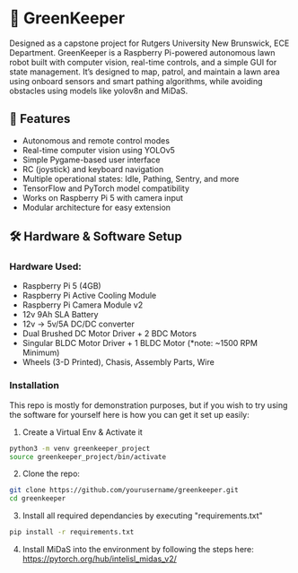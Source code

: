 # 🌿 GreenKeeper

Designed as a capstone project for Rutgers University New Brunswick, ECE Department. GreenKeeper is a Raspberry Pi-powered autonomous lawn robot built with computer vision, real-time controls, and a simple GUI for state management. It’s designed to map, patrol, and maintain a lawn area using onboard sensors and smart pathing algorithms, while avoiding obstacles using models like yolov8n and MiDaS. 

## 📸 Features

- Autonomous and remote control modes
- Real-time computer vision using YOLOv5
- Simple Pygame-based user interface
- RC (joystick) and keyboard navigation
- Multiple operational states: Idle, Pathing, Sentry, and more
- TensorFlow and PyTorch model compatibility
- Works on Raspberry Pi 5 with camera input
- Modular architecture for easy extension

## 🛠️ Hardware & Software Setup

### Hardware Used:

- Raspberry Pi 5 (4GB)
- Raspberry Pi Active Cooling Module
- Raspberry Pi Camera Module v2
- 12v 9Ah SLA Battery
- 12v -> 5v/5A DC/DC converter
- Dual Brushed DC Motor Driver + 2 BDC Motors
- Singular BLDC Motor Driver + 1 BLDC Motor (*note: ~1500 RPM Minimum)
- Wheels (3-D Printed), Chasis, Assembly Parts, Wire

### Installation

This repo is mostly for demonstration purposes, but if you wish to try using the software for yourself here is how you can get it set up easily:

1. Create a Virtual Env & Activate it

```bash
python3 -m venv greenkeeper_project
source greenkeeper_project/bin/activate
```
2. Clone the repo:

```bash
git clone https://github.com/yourusername/greenkeeper.git
cd greenkeeper
```

3. Install all required dependancies by executing "requirements.txt" 

```bash
pip install -r requirements.txt
```
4. Install MiDaS into the environment by following the steps here: https://pytorch.org/hub/intelisl_midas_v2/

